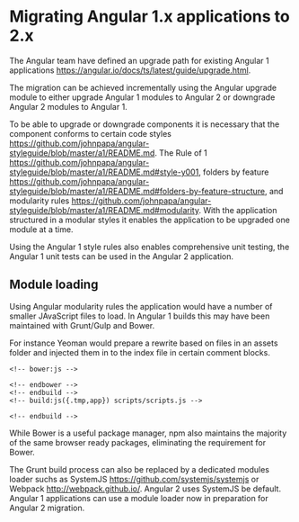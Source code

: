 # Migrating Angular 1.x applications to 2.x

The Angular team have defined an upgrade path for existing Angular 1 applications https://angular.io/docs/ts/latest/guide/upgrade.html. 

The migration can be achieved incrementally using the Angular upgrade module to either upgrade Angular 1 modules to Angular 2 or downgrade Angular 2 modules to Angular 1.

To be able to upgrade or downgrade components it is necessary that the component conforms to certain code styles https://github.com/johnpapa/angular-styleguide/blob/master/a1/README.md. The Rule of 1 https://github.com/johnpapa/angular-styleguide/blob/master/a1/README.md#style-y001, folders by feature https://github.com/johnpapa/angular-styleguide/blob/master/a1/README.md#folders-by-feature-structure, and modularity rules https://github.com/johnpapa/angular-styleguide/blob/master/a1/README.md#modularity. With the application structured in a modular styles it enables the application to be upgraded one module at a time.

Using the Angular 1 style rules also enables comprehensive unit testing, the Angular 1 unit tests can be used in the Angular 2 application.

## Module loading

Using Angular modularity rules the application would have a number of smaller JAvaScript files to load. In Angular 1 builds this may have been maintained with Grunt/Gulp and Bower.

For instance Yeoman would prepare a rewrite based on files in an assets folder and injected them in to the index file in certain comment blocks. 

	<!-- bower:js -->
	
	<!-- endbower -->
	<!-- endbuild -->
	<!-- build:js({.tmp,app}) scripts/scripts.js -->
	
	<!-- endbuild -->
	
While Bower is a useful package manager, npm also maintains the majority of the same browser ready packages, eliminating the requirement for Bower.

The Grunt build process can also be replaced by a dedicated modules loader suchs as SystemJS https://github.com/systemjs/systemjs or Webpack http://webpack.github.io/. Angular 2 uses SystemJS be default. Angular 1 applications can use a module loader now in preparation for Angular 2 migration.
	
	

 

 
